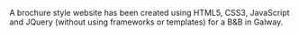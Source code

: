 A brochure style website has been created using HTML5, CSS3, JavaScript and JQuery (without using frameworks or templates) for a B&B in Galway.